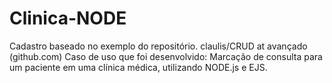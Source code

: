 # Clinica-NODE
Cadastro baseado no exemplo do repositório. claulis/CRUD at avançado (github.com)  Caso de uso que foi desenvolvido: Marcação de consulta para um paciente em uma clínica médica, utilizando NODE.js e EJS. 
